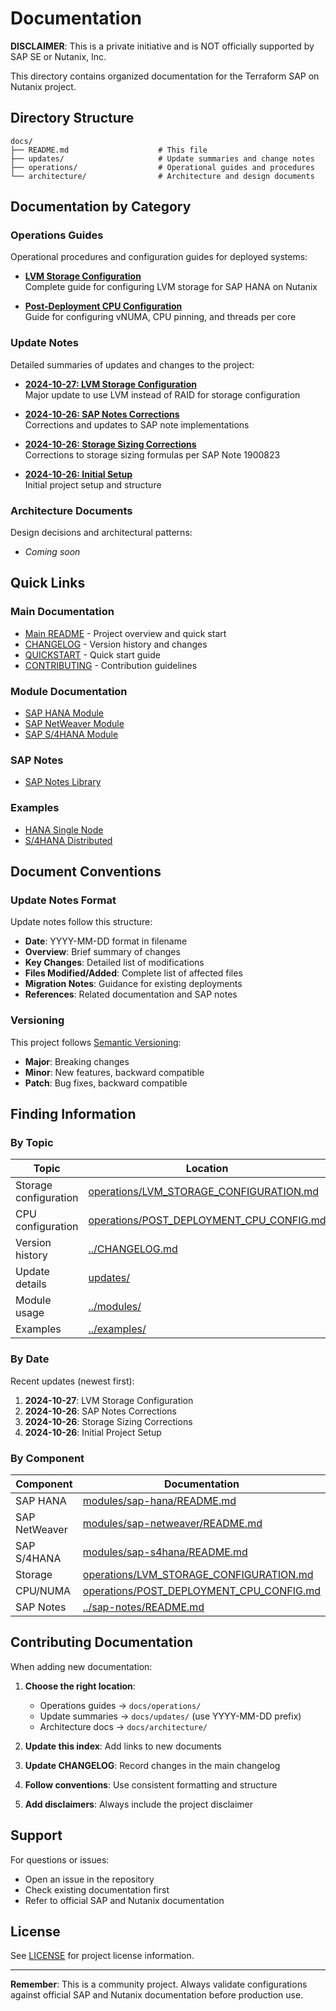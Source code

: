 # Documentation

**DISCLAIMER**: This is a private initiative and is NOT officially supported by SAP SE or Nutanix, Inc.

This directory contains organized documentation for the Terraform SAP on Nutanix project.

## Directory Structure

```
docs/
├── README.md                    # This file
├── updates/                     # Update summaries and change notes
├── operations/                  # Operational guides and procedures
└── architecture/                # Architecture and design documents
```

## Documentation by Category

### Operations Guides

Operational procedures and configuration guides for deployed systems:

- **[LVM Storage Configuration](./operations/LVM_STORAGE_CONFIGURATION.md)**  
  Complete guide for configuring LVM storage for SAP HANA on Nutanix
  
- **[Post-Deployment CPU Configuration](./operations/POST_DEPLOYMENT_CPU_CONFIG.md)**  
  Guide for configuring vNUMA, CPU pinning, and threads per core

### Update Notes

Detailed summaries of updates and changes to the project:

- **[2024-10-27: LVM Storage Configuration](./updates/2024-10-27-lvm-storage-configuration.md)**  
  Major update to use LVM instead of RAID for storage configuration
  
- **[2024-10-26: SAP Notes Corrections](./updates/2024-10-26-sap-notes-corrections.md)**  
  Corrections and updates to SAP note implementations
  
- **[2024-10-26: Storage Sizing Corrections](./updates/2024-10-26-storage-sizing-corrections.md)**  
  Corrections to storage sizing formulas per SAP Note 1900823
  
- **[2024-10-26: Initial Setup](./updates/2024-10-26-initial-setup.md)**  
  Initial project setup and structure

### Architecture Documents

Design decisions and architectural patterns:

- *Coming soon*

## Quick Links

### Main Documentation
- [Main README](../README.md) - Project overview and quick start
- [CHANGELOG](../CHANGELOG.md) - Version history and changes
- [QUICKSTART](../QUICKSTART.md) - Quick start guide
- [CONTRIBUTING](../CONTRIBUTING.md) - Contribution guidelines

### Module Documentation
- [SAP HANA Module](../modules/sap-hana/README.md)
- [SAP NetWeaver Module](../modules/sap-netweaver/README.md)
- [SAP S/4HANA Module](../modules/sap-s4hana/README.md)

### SAP Notes
- [SAP Notes Library](../sap-notes/README.md)

### Examples
- [HANA Single Node](../examples/hana-single-node/README.md)
- [S/4HANA Distributed](../examples/s4hana-distributed/README.md)

## Document Conventions

### Update Notes Format

Update notes follow this structure:
- **Date**: YYYY-MM-DD format in filename
- **Overview**: Brief summary of changes
- **Key Changes**: Detailed list of modifications
- **Files Modified/Added**: Complete list of affected files
- **Migration Notes**: Guidance for existing deployments
- **References**: Related documentation and SAP notes

### Versioning

This project follows [Semantic Versioning](https://semver.org/):
- **Major**: Breaking changes
- **Minor**: New features, backward compatible
- **Patch**: Bug fixes, backward compatible

## Finding Information

### By Topic

| Topic | Location |
|-------|----------|
| Storage configuration | [operations/LVM_STORAGE_CONFIGURATION.md](./operations/LVM_STORAGE_CONFIGURATION.md) |
| CPU configuration | [operations/POST_DEPLOYMENT_CPU_CONFIG.md](./operations/POST_DEPLOYMENT_CPU_CONFIG.md) |
| Version history | [../CHANGELOG.md](../CHANGELOG.md) |
| Update details | [updates/](./updates/) |
| Module usage | [../modules/](../modules/) |
| Examples | [../examples/](../examples/) |

### By Date

Recent updates (newest first):
1. **2024-10-27**: LVM Storage Configuration
2. **2024-10-26**: SAP Notes Corrections
3. **2024-10-26**: Storage Sizing Corrections
4. **2024-10-26**: Initial Project Setup

### By Component

| Component | Documentation |
|-----------|---------------|
| SAP HANA | [modules/sap-hana/README.md](../modules/sap-hana/README.md) |
| SAP NetWeaver | [modules/sap-netweaver/README.md](../modules/sap-netweaver/README.md) |
| SAP S/4HANA | [modules/sap-s4hana/README.md](../modules/sap-s4hana/README.md) |
| Storage | [operations/LVM_STORAGE_CONFIGURATION.md](./operations/LVM_STORAGE_CONFIGURATION.md) |
| CPU/NUMA | [operations/POST_DEPLOYMENT_CPU_CONFIG.md](./operations/POST_DEPLOYMENT_CPU_CONFIG.md) |
| SAP Notes | [../sap-notes/README.md](../sap-notes/README.md) |

## Contributing Documentation

When adding new documentation:

1. **Choose the right location**:
   - Operations guides → `docs/operations/`
   - Update summaries → `docs/updates/` (use YYYY-MM-DD prefix)
   - Architecture docs → `docs/architecture/`

2. **Update this index**: Add links to new documents

3. **Update CHANGELOG**: Record changes in the main changelog

4. **Follow conventions**: Use consistent formatting and structure

5. **Add disclaimers**: Always include the project disclaimer

## Support

For questions or issues:
- Open an issue in the repository
- Check existing documentation first
- Refer to official SAP and Nutanix documentation

## License

See [LICENSE](../LICENSE) for project license information.

---

**Remember**: This is a community project. Always validate configurations against official SAP and Nutanix documentation before production use.

